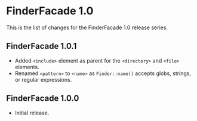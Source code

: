 FinderFacade 1.0
================

This is the list of changes for the FinderFacade 1.0 release series.

FinderFacade 1.0.1
------------------

* Added `<include>` element as parent for the `<directory>` and `<file>` elements.
* Renamed `<pattern>` to `<name>` as `Finder::name()` accepts globs, strings, or regular expressions.

FinderFacade 1.0.0
------------------

* Initial release.
